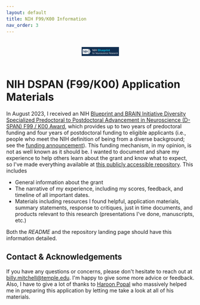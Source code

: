 ```yaml
---
layout: default
title: NIH F99/K00 Information
nav_order: 3
---
```


<div style="text-align: center;">
  <a href="https://neuroscienceblueprint.nih.gov/training/nih-blueprint-and-brain-initiative-d-span-award-f99k00"> 
	<img src="/assets/images/DSPAN.jpg" alt="NIH DSPAN Website" align="middle" style="margin: 20px 20px 20px 20px;"  width="100"/> 
  </a>
</div>

# NIH DSPAN (F99/K00) Application Materials
In August 2023, I received an NIH [Blueprint and BRAIN Initiative Diversity Specialized Predoctoral to Postdoctoral Advancement in Neuroscience (D-SPAN) F99 / K00 Award](https://neuroscienceblueprint.nih.gov/training/nih-blueprint-and-brain-initiative-d-span-award-f99k00), which provides up to two years of predoctoral funding and four years of postdoctoral funding to eligible applicants (i.e., people who meet the NIH definition of being from a diverse background; see the [funding announcement](https://grants.nih.gov/grants/guide/rfa-files/RFA-NS-21-012.html)). This funding mechanism, in my opinion, is not as well known as it should be. I wanted to document and share my experience to help others learn about the grant and know what to expect, so I've made everything available at [this publicly accessible repository](https://github.com/wj-mitchell/DSPAN_Details). This includes

* General information about the grant
* The narrative of my experience, including my scores, feedback, and timeline of all important dates.
* Materials including resources I found helpful, application materials, summary statements, response to critiques, just in time documents, and products relevant to this research (presentations I've done, manuscripts, etc.)

Both the *README* and the repository landing page should have this information detailed. 

## Contact & Acknowledgements 
If you have any questions or concerns, please don't hesitate to reach out at [billy.mitchell@temple.edu](mailto:billy.mitchell@temple.edu). I'm happy to give some more advice or feedback. Also, I have to give a lot of thanks to [Haroon Popal](https://twitter.com/hpopal_brain?lang=en) who massively helped me in preparing this application by letting me take a look at all of his materials. 
